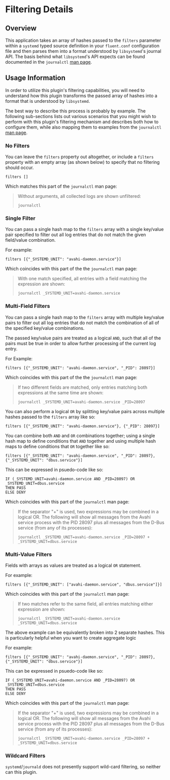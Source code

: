# Filtering Details

## Overview

This application takes an array of hashes passed to the `filters` parameter
within a `systemd` typed source definition in your `fluent.conf` configuration
file and then parses them into a format understood by `libsystemd`'s journal
API. The basis behind what `libsystemd`'s API expects can be found documented in
the `journalctl` [man
page](https://www.freedesktop.org/software/systemd/man/journalctl.html).

## Usage Information

In order to utilize this plugin's filtering capabilities, you will need to
understand how this plugin transforms the passed array of hashes into a format
that is understood by `libsystemd`.

The best way to describe this process is probably by example. The following
sub-sections lists out various scenarios that you might wish to perform with
this plugin's filtering mechanism and describes both how to configure them,
while also mapping them to examples from the `journalctl` [man
page](https://www.freedesktop.org/software/systemd/man/journalctl.html).

### No Filters

You can leave the `filters` property out altogether, or include a `filters`
property with an empty array (as shown below) to specify that no filtering
should occur.

    filters []

Which matches this part of the `journalctl` man page:

> Without arguments, all collected logs are shown unfiltered:
>
> `journalctl`

### Single Filter

You can pass a single hash map to the `filters` array with a single key/value
pair specified to filter out all log entries that do not match the given
field/value combination.

For example:

    filters [{"_SYSTEMD_UNIT": "avahi-daemon.service"}]

Which coincides with this part of the the `journalctl` man page:

> With one match specified, all entries with a field matching the expression are
> shown:
> 
> `journalctl _SYSTEMD_UNIT=avahi-daemon.service`

### Multi-Field Filters

You can pass a single hash map to the `filters` array with multiple key/value
pairs to filter out all log entries that do not match the combination of all of
the specified key/value combinations.

The passed key/value pairs are treated as a logical `AND`, such that all of the
pairs must be true in order to allow further processing of the current log
entry.

For Example:

    filters [{"_SYSTEMD_UNIT": "avahi-daemon.service", "_PID": 28097}]

Which coincides with this part of the the `journalctl` man page:

> If two different fields are matched, only entries matching both expressions at
> the same time are shown:
> 
> `journalctl _SYSTEMD_UNIT=avahi-daemon.service _PID=28097`

You can also perform a logical `OR` by splitting key/value pairs across multiple
hashes passed to the `filters` array like so:

    filters [{"_SYSTEMD_UNIT": "avahi-daemon.service"}, {"_PID": 28097}]

You can combine both `AND` and `OR` combinations together; using a single hash
map to define conditions that `AND` together and using multiple hash maps to
define conditions that `OR` together like so:

    filters [{"_SYSTEMD_UNIT": "avahi-daemon.service", "_PID": 28097}, {"_SYSTEMD_UNIT": "dbus.service"}]

This can be expressed in psuedo-code like so:

    IF (_SYSTEMD_UNIT=avahi-daemon.service AND _PID=28097) OR _SYSTEMD_UNIT=dbus.service
    THEN PASS
    ELSE DENY

Which coincides with this part of the `journalctl` man page:

> If the separator "+" is used, two expressions may be combined in a logical OR.
> The following will show all messages from the Avahi service process with the
> PID 28097 plus all messages from the D-Bus service (from any of its
> processes):
> 
> `journalctl _SYSTEMD_UNIT=avahi-daemon.service _PID=28097 + _SYSTEMD_UNIT=dbus.service`

### Multi-Value Filters

Fields with arrays as values are treated as a logical `OR` statement.

For example:

    filters [{"_SYSTEMD_UNIT": ["avahi-daemon.service", "dbus.service"]}]

Which coincides with this part of the `journalctl` man page:

> If two matches refer to the same field, all entries matching either expression
> are shown:
> 
> `journalctl _SYSTEMD_UNIT=avahi-daemon.service _SYSTEMD_UNIT=dbus.service`

The above example can be equivalently broken into 2 separate hashes. This is
particularly helpful when you want to create aggregate logic

For example:

    filters [{"_SYSTEMD_UNIT": "avahi-daemon.service", "_PID": 28097}, {"_SYSTEMD_UNIT": "dbus.service"}]

This can be expressed in psuedo-code like so:

    IF (_SYSTEMD_UNIT=avahi-daemon.service AND _PID=28097) OR _SYSTEMD_UNIT=dbus.service
    THEN PASS
    ELSE DENY

Which coincides with this part of the `journalctl` man page:

> If the separator "+" is used, two expressions may be combined in a logical OR.
> The following will show all messages from the Avahi service process with the
> PID 28097 plus all messages from the D-Bus service (from any of its
> processes):
>
> `journalctl _SYSTEMD_UNIT=avahi-daemon.service _PID=28097 + _SYSTEMD_UNIT=dbus.service`

### Wildcard Filters

`systemd`/`journald` does not presently support wild-card filtering, so neither
can this plugin.
